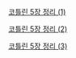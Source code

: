 [코틀린 5장 정리 (1)](https://jinwon829.notion.site/kotlin-in-action-5-1-898b67d3da0942018ad5226f90fc8680)

[코틀린 5장 정리 (2)](https://jinwon829.notion.site/kotlin-in-action-5-2-8cedf3aace5440beb8de20047e82ccf1)

[코틀린 5장 정리 (3)](https://jinwon829.notion.site/kotlin-in-action-5-3-6bf03d20a7c64770b1b2b0b85a53ef44)

